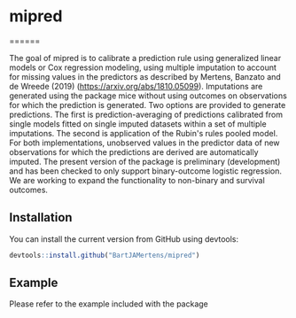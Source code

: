 # mipred
======

The goal of mipred is to calibrate a prediction rule using generalized linear models or Cox regression modeling, using multiple imputation to account for missing values in the predictors as described by Mertens, Banzato and de Wreede (2019) (<https://arxiv.org/abs/1810.05099>). Imputations are generated using the package mice without using outcomes on observations for which the prediction is generated. Two options are provided to generate predictions. The first is prediction-averaging of predictions calibrated from single models fitted on single imputed datasets within a set of multiple imputations. The second is application of the Rubin's rules pooled model. For both implementations, unobserved values in the predictor data of new observations for which the predictions are derived are automatically imputed. The present version of the package is preliminary (development) and has been checked to only support binary-outcome logistic regression. We are working to expand the functionality to non-binary and survival outcomes.

Installation
------------

<!-- You can install the released version of mipred from [CRAN](https://CRAN.R-project.org) with: -->
You can install the current version from GitHub using devtools:

``` r
devtools::install.github("BartJAMertens/mipred")
```

Example
-------

Please refer to the example included with the package
